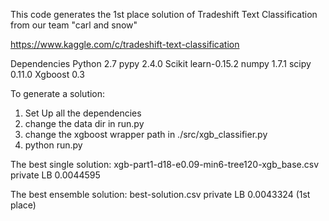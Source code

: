 This code generates the 1st place solution of Tradeshift Text Classification from our team "carl and snow"

https://www.kaggle.com/c/tradeshift-text-classification

Dependencies
Python 2.7
pypy 2.4.0
Scikit learn-0.15.2
numpy 1.7.1
scipy 0.11.0
Xgboost 0.3

To generate a solution:

1. Set Up all the dependencies
2. change the data dir in run.py
3. change the xgboost wrapper path in ./src/xgb_classifier.py
4. python run.py

The best single solution: 
xgb-part1-d18-e0.09-min6-tree120-xgb_base.csv private LB 0.0044595

The best ensemble solution: 
best-solution.csv private LB 0.0043324 (1st place)



